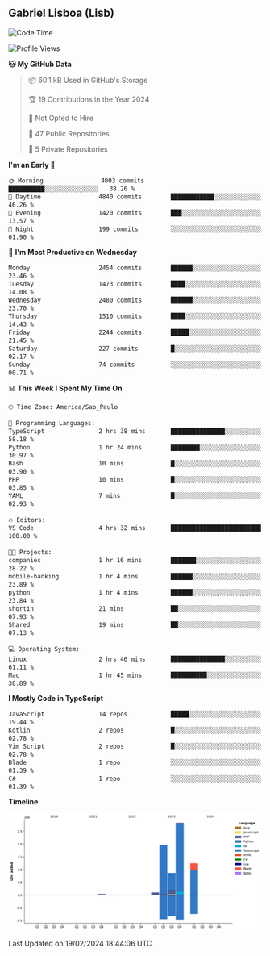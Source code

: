## Gabriel Lisboa (Lisb)

<!--START_SECTION:waka-->
![Code Time](http://img.shields.io/badge/Code%20Time-426%20hrs%2037%20mins-blue)

![Profile Views](http://img.shields.io/badge/Profile%20Views-17-blue)

**🐱 My GitHub Data** 

> 📦 60.1 kB Used in GitHub's Storage 
 > 
> 🏆 19 Contributions in the Year 2024
 > 
> 🚫 Not Opted to Hire
 > 
> 📜 47 Public Repositories 
 > 
> 🔑 5 Private Repositories 
 > 
**I'm an Early 🐤** 

```text
🌞 Morning                4003 commits        ██████████░░░░░░░░░░░░░░░   38.26 % 
🌆 Daytime                4840 commits        ████████████░░░░░░░░░░░░░   46.26 % 
🌃 Evening                1420 commits        ███░░░░░░░░░░░░░░░░░░░░░░   13.57 % 
🌙 Night                  199 commits         ░░░░░░░░░░░░░░░░░░░░░░░░░   01.90 % 
```
📅 **I'm Most Productive on Wednesday** 

```text
Monday                   2454 commits        ██████░░░░░░░░░░░░░░░░░░░   23.46 % 
Tuesday                  1473 commits        ████░░░░░░░░░░░░░░░░░░░░░   14.08 % 
Wednesday                2480 commits        ██████░░░░░░░░░░░░░░░░░░░   23.70 % 
Thursday                 1510 commits        ████░░░░░░░░░░░░░░░░░░░░░   14.43 % 
Friday                   2244 commits        █████░░░░░░░░░░░░░░░░░░░░   21.45 % 
Saturday                 227 commits         █░░░░░░░░░░░░░░░░░░░░░░░░   02.17 % 
Sunday                   74 commits          ░░░░░░░░░░░░░░░░░░░░░░░░░   00.71 % 
```


📊 **This Week I Spent My Time On** 

```text
🕑︎ Time Zone: America/Sao_Paulo

💬 Programming Languages: 
TypeScript               2 hrs 38 mins       ███████████████░░░░░░░░░░   58.18 % 
Python                   1 hr 24 mins        ████████░░░░░░░░░░░░░░░░░   30.97 % 
Bash                     10 mins             █░░░░░░░░░░░░░░░░░░░░░░░░   03.90 % 
PHP                      10 mins             █░░░░░░░░░░░░░░░░░░░░░░░░   03.85 % 
YAML                     7 mins              █░░░░░░░░░░░░░░░░░░░░░░░░   02.93 % 

🔥 Editors: 
VS Code                  4 hrs 32 mins       █████████████████████████   100.00 % 

🐱‍💻 Projects: 
companies                1 hr 16 mins        ███████░░░░░░░░░░░░░░░░░░   28.22 % 
mobile-banking           1 hr 4 mins         ██████░░░░░░░░░░░░░░░░░░░   23.89 % 
python                   1 hr 4 mins         ██████░░░░░░░░░░░░░░░░░░░   23.84 % 
shortin                  21 mins             ██░░░░░░░░░░░░░░░░░░░░░░░   07.93 % 
Shared                   19 mins             ██░░░░░░░░░░░░░░░░░░░░░░░   07.13 % 

💻 Operating System: 
Linux                    2 hrs 46 mins       ███████████████░░░░░░░░░░   61.11 % 
Mac                      1 hr 45 mins        ██████████░░░░░░░░░░░░░░░   38.89 % 
```

**I Mostly Code in TypeScript** 

```text
JavaScript               14 repos            █████░░░░░░░░░░░░░░░░░░░░   19.44 % 
Kotlin                   2 repos             █░░░░░░░░░░░░░░░░░░░░░░░░   02.78 % 
Vim Script               2 repos             █░░░░░░░░░░░░░░░░░░░░░░░░   02.78 % 
Blade                    1 repo              ░░░░░░░░░░░░░░░░░░░░░░░░░   01.39 % 
C#                       1 repo              ░░░░░░░░░░░░░░░░░░░░░░░░░   01.39 % 
```



**Timeline**

![Lines of Code chart](https://raw.githubusercontent.com/tenlisboa/tenlisboa/main/assets/bar_graph.png)


 Last Updated on 19/02/2024 18:44:06 UTC
<!--END_SECTION:waka-->
